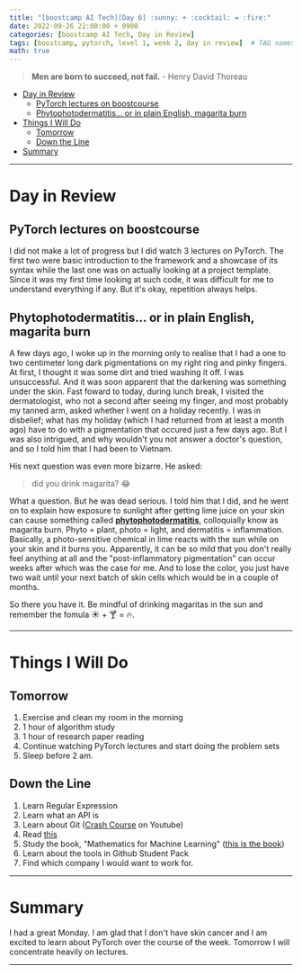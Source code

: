 ```yaml
---
title: "[boostcamp AI Tech][Day 6] :sunny: + :cocktail: = :fire:"
date: 2022-09-26 22:00:00 + 0900
categories: [boostcamp AI Tech, Day in Review]
tags: [boostcamp, pytorch, level 1, week 2, day in review]	# TAG names should always be lowercase
math: true
---
```


> **Men are born to succeed, not fail.** - Henry David Thoreau

- [Day in Review](#day-in-review)
  - [PyTorch lectures on boostcourse](#pytorch-lectures-on-boostcourse)
  - [Phytophotodermatitis... or in plain English, magarita burn](#phytophotodermatitis-or-in-plain-english-magarita-burn)
- [Things I Will Do](#things-i-will-do)
  - [Tomorrow](#tomorrow)
  - [Down the Line](#down-the-line)
- [Summary](#summary)

- - -

# Day in Review

## PyTorch lectures on boostcourse

I did not make a lot of progress but I did watch 3 lectures on PyTorch. The first two were basic introduction to the framework and a showcase of its syntax while the last one was on actually looking at a project template. Since it was my first time looking at such code, it was difficult for me to understand everything if any. But it's okay, repetition always helps. 

## Phytophotodermatitis... or in plain English, magarita burn

A few days ago, I woke up in the morning only to realise that I had a one to two centimeter long dark pigmentations on my right ring and pinky fingers. At first, I thought it was some dirt and tried washing it off. I was unsuccessful. And it was soon apparent that the darkening was something under the skin. Fast foward to today, during lunch break, I visited the dermatologist, who not a second after seeing my finger, and most probably my tanned arm, asked whether I went on a holiday recently. I was in disbelief; what has my holiday (which I had returned from at least a month ago) have to do with a pigmentation that occured just a few days ago. But I was also intrigued, and why wouldn't you not answer a doctor's question, and so I told him that I had been to Vietnam.

His next question was even more bizarre. He asked: 

> did you drink magarita? :joy:

What a question. But he was dead serious. I told him that I did, and he went on to explain how exposure to sunlight after getting lime juice on your skin can cause something called [**phytophotodermatitis**](https://www.healthline.com/health-news/beware-the-margarita-burn-this-summer), colloquially know as magarita burn. Phyto = plant, photo = light, and dermatitis = inflammation. Basically, a photo-sensitive chemical in lime reacts with the sun while on your skin and it burns you. Apparently, it can be so mild that you don't really feel anything at all and the "post-inflammatory pigmentation" can occur weeks after which was the case for me. And to lose the color, you just have two wait until your next batch of skin cells which would be in a couple of months.

So there you have it. Be mindful of drinking magaritas in the sun and remember the fomula :sunny: + :cocktail: = :fire:.

- - -
  
# Things I Will Do

## Tomorrow

1. Exercise and clean my room in the morning
2. 1 hour of algorithm study
3. 1 hour of research paper reading
4. Continue watching PyTorch lectures and start doing the problem sets
5. Sleep before 2 am.

## Down the Line

1. Learn Regular Expression
2. Learn what an API is
3. Learn about Git ([Crash Course](https://www.youtube.com/watch?v=RGOj5yH7evk) on Youtube)
4. Read [this](https://www.gartner.com/en/articles/what-s-new-in-artificial-intelligence-from-the-2022-gartner-hype-cycle)
5. Study the book, "Mathematics for Machine Learning" ([this is the book](https://mml-book.github.io/book/mml-book.pdf))
6. Learn about the tools in Github Student Pack
7. Find which company I would want to work for.

- - -
# Summary

I had a great Monday. I am glad that I don't have skin cancer and I am excited to learn about PyTorch over the course of the week. Tomorrow I will concentrate heavily on lectures.




- - -